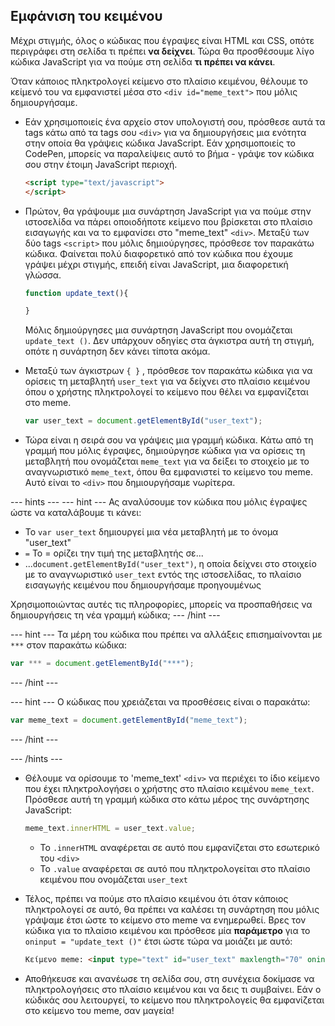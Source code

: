## Εμφάνιση του κειμένου

Μέχρι στιγμής, όλος ο κώδικας που έγραψες είναι HTML και CSS, οπότε περιγράφει στη σελίδα τι πρέπει **να δείχνει**. Τώρα θα προσθέσουμε λίγο κώδικα JavaScript για να πούμε στη σελίδα **τι πρέπει να κάνει**.

Όταν κάποιος πληκτρολογεί κείμενο στο πλαίσιο κειμένου, θέλουμε το κείμενό του να εμφανιστεί μέσα στο `<div id="meme_text">` που μόλις δημιουργήσαμε.

- Εάν χρησιμοποιείς ένα αρχείο στον υπολογιστή σου, πρόσθεσε αυτά τα tags κάτω από τα tags σου `<div>` για να δημιουργήσεις μια ενότητα στην οποία θα γράψεις κώδικα JavaScript. Εάν χρησιμοποιείς το CodePen, μπορείς να παραλείψεις αυτό το βήμα - γράψε τον κώδικα σου στην έτοιμη JavaScript περιοχή.

  ```html
  <script type="text/javascript">
  </script>
  ```

- Πρώτον, θα γράψουμε μια συνάρτηση JavaScript για να πούμε στην ιστοσελίδα να πάρει οποιοδήποτε κείμενο που βρίσκεται στο πλαίσιο εισαγωγής και να το εμφανίσει στο "meme_text" `<div>`. Μεταξύ των δύο tags `<script>` που μόλις δημιούργησες, πρόσθεσε τον παρακάτω κώδικα. Φαίνεται πολύ διαφορετικό από τον κώδικα που έχουμε γράψει μέχρι στιγμής, επειδή είναι JavaScript, μια διαφορετική γλώσσα.

  ```JavaScript
  function update_text(){

  }
  ```

  Μόλις δημιούργησες μια συνάρτηση JavaScript που ονομάζεται `update_text ()`. Δεν υπάρχουν οδηγίες στα άγκιστρα αυτή τη στιγμή, οπότε η συνάρτηση δεν κάνει τίποτα ακόμα.

- Μεταξύ των άγκιστρων `{ }` , πρόσθεσε τον παρακάτω κώδικα για να ορίσεις τη μεταβλητή `user_text` για να δείχνει στο πλαίσιο κειμένου όπου ο χρήστης πληκτρολογεί το κείμενο που θέλει να εμφανίζεται στο meme.

  ```JavaScript
  var user_text = document.getElementById("user_text");
  ```

- Τώρα είναι η σειρά σου να γράψεις μια γραμμή κώδικα. Κάτω από τη γραμμή που μόλις έγραψες, δημιούργησε κώδικα για να ορίσεις τη μεταβλητή που ονομάζεται `meme_text` για να δείξει το στοιχείο με το αναγνωριστικό `meme_text`, όπου θα εμφανιστεί το κείμενο του meme. Αυτό είναι το `<div>` που δημιουργήσαμε νωρίτερα.

--- hints --- --- hint --- Ας αναλύσουμε τον κώδικα που μόλις έγραψες ώστε να καταλάβουμε τι κάνει:

* Το `var user_text` δημιουργεί μια νέα μεταβλητή με το όνομα "user_text"
* `=` Το = ορίζει την τιμή της μεταβλητής σε...
* ...`document.getElementById("user_text")`, η οποία δείχνει στο στοιχείο με το αναγνωριστικό `user_text` εντός της ιστοσελίδας, το πλαίσιο εισαγωγής κειμένου που δημιουργήσαμε προηγουμένως

Χρησιμοποιώντας αυτές τις πληροφορίες, μπορείς να προσπαθήσεις να δημιουργήσεις τη νέα γραμμή κώδικα; --- /hint ---

--- hint --- Τα μέρη του κώδικα που πρέπει να αλλάξεις επισημαίνονται με `***` στον παρακάτω κώδικα:
```JavaScript
var *** = document.getElementById("***");
```
--- /hint ---

--- hint --- Ο κώδικας που χρειάζεται να προσθέσεις είναι ο παρακάτω:

```JavaScript
var meme_text = document.getElementById("meme_text");
```
--- /hint ---

--- /hints ---


- Θέλουμε να ορίσουμε το 'meme_text' `<div>` να περιέχει το ίδιο κείμενο που έχει πληκτρολογήσει ο χρήστης στο πλαίσιο κειμένου ` meme_text `. Πρόσθεσε αυτή τη γραμμή κώδικα στο κάτω μέρος της συνάρτησης JavaScript:

  ``` JavaScript
  meme_text.innerHTML = user_text.value;
  ```

  * Το `.innerHTML` αναφέρεται σε αυτό που εμφανίζεται στο εσωτερικό του `<div>`
  * Το `.value` αναφέρεται σε αυτό που πληκτρολογείται στο πλαίσιο κειμένου που ονομάζεται `user_text`

- Τέλος, πρέπει να πούμε στο πλαίσιο κειμένου ότι όταν κάποιος πληκτρολογεί σε αυτό, θα πρέπει να καλέσει τη συνάρτηση που μόλις γράψαμε έτσι ώστε το κείμενο στο meme να ενημερωθεί. Βρες τον κώδικα για το πλαίσιο κειμένου και πρόσθεσε μία **παράμετρο** για το ` oninput = "update_text ()" ` έτσι ώστε τώρα να μοιάζει με αυτό:

  ```html
  Κείμενο meme: <input type="text" id="user_text" maxlength="70" oninput="update_text()"><p>
  ```

 - Αποθήκευσε και ανανέωσε τη σελίδα σου, στη συνέχεια δοκίμασε να πληκτρολογήσεις στο πλαίσιο κειμένου και να δεις τι συμβαίνει. Εάν ο κώδικάς σου λειτουργεί, το κείμενο που πληκτρολογείς θα εμφανίζεται στο κείμενο του meme, σαν μαγεία!
